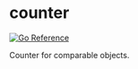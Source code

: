 # counter

[![Go Reference](https://pkg.go.dev/badge/github.com/andreas19/counter.svg)](https://pkg.go.dev/github.com/andreas19/counter)

Counter for comparable objects.
